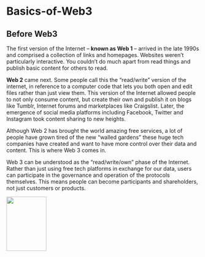 # Basics-of-Web3

## Before Web3

The first version of the Internet – **known as Web 1** – arrived in the late 1990s and comprised a collection of links and homepages. 
Websites weren’t particularly interactive. You couldn’t do much apart from read things and publish basic content for others to read.


**Web 2** came next. Some people call this the “read/write” version of the internet, in reference to a computer code that lets you both open and edit files rather than just view them. 
This version of the Internet allowed people to not only consume content, but create their own and publish it on blogs like Tumblr, Internet forums and marketplaces like Craigslist. 
Later, the emergence of social media platforms including Facebook, Twitter and Instagram took content sharing to new heights.


Although Web 2 has brought the world amazing free services, a lot of people have grown tired of the new “walled gardens” these huge tech companies have created and want to have more control over their data and content. This is where Web 3 comes in.

Web 3 can be understood as the “read/write/own” phase of the Internet.
Rather than just using free tech platforms in exchange for our data, users can participate in the governance and operation of the protocols themselves. 
This means people can become participants and shareholders, not just customers or products.


<img src="![image](https://user-images.githubusercontent.com/89007620/150650452-6c1398f6-14a1-4d03-b799-c68d165ed6f7.png)" width="104" height="142">
